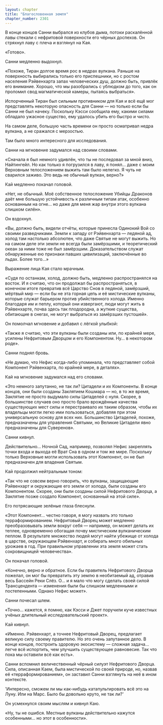 ```yaml
---
layout: chapter
title: "Благословенная земля"
chapter_number: 2301
---
```




В конце концов Санни выбрался из клубов дыма, потоки раскалённой лавы стекали с нефритовой поверхности его чёрных доспехов. Он стряхнул лаву с плеча и взглянул на Кая.

«Готово».

Санни медленно выдохнул.

«Похоже, Тиран долгое время рос в недрах вулкана. Раньше на поверхность выбирались только его приспешники, но с ростом населения Рэйвенхарта запах человеческих душ, должно быть, привлёк его внимание. Хорошо, что мы разобрались с ублюдком до того, как он проломил свод магматической камеры, пытаясь выбраться».

Испорченный Тиран был сильным противником для Кая и всё ещё мог представлять некоторую опасность для Санни — но только если бы Санни не был начеку. Поскольку Кэсси сообщила ему, какими силами обладало ужасное существо, ему удалось убить его быстро и чисто.

На самом деле, большую часть времени он просто осматривал недра вулкана, а не сражался с мерзостью.

Там было много интересного для исследования.

Санни на мгновение задумался над своими словами.

«Сначала я был немного удивлён, что ты не последовал за мной вниз, Найтингейл. Но как только я погрузился в лаву, я понял… даже с моим Верховным телосложением выжить там было нелегко. Я чуть не сварился заживо. Это ведь не обычный вулкан, верно?»

Кай медленно покачал головой.

«Нет, не обычный. Моё собственное телосложение Убийцы Драконов даёт мне большую устойчивость к различным типам атак, особенно основанным на огне… но даже для меня жар внутри этого вулкана слишком силён».

Он вздохнул.

«Вы, должно быть, видели отчёты, которые принесла Одинокий Вой со своими разведчиками. Земли к западу от Рэйвенхарта — ледяной ад, холод там настолько абсолютен, что даже Святые не могут выжить. Но на самом деле эти земли не всегда были замёрзшими, и теоретический океан за ними тоже не был замёрзшим. Доказательством служат обнаруженные ею признаки павших цивилизаций, заключённые во льдах. Более того…»

Выражение лица Кая стало мрачным.

«Судя по останкам, холод, должно быть, медленно распространялся на восток. И я считаю, что он продолжал бы распространяться, в конечном итоге превратив всё Царство Снов в ледяной, замёрзший, мёртвый мир — если бы не эта горная цепь и её мистические вулканы, которые служат барьером против убийственного холода. Именно благодаря им и пеплу, который они извергают, люди могут жить в Рэйвенхарте, почва здесь так плодородна, а жуткие существа, обитающие в снегах, не могут выбраться из замёрзших пустошей».

Он помолчал мгновение и добавил с лёгкой улыбкой:

«Также я считаю, что эти вулканы были созданы или, по крайней мере, усилены Нефритовым Дворцом и его Компонентом. Ну… в некотором роде».

Санни поднял бровь.

«Не думаю, что Нефис когда-либо упоминала, что представляет собой Компонент Рэйвенхарта, по крайней мере, в деталях».

Кай на мгновение задумался над его словами.

«Это немного запутанно, не так ли? Цитадели и их Компоненты. В конце концов, они были созданы Заклятием Кошмара — но, в то же время, Заклятие не просто выдумало силы Цитаделей с нуля. Скорее, в большинстве случаев оно просто брало врождённые качества существующих мест силы и перестраивало их таким образом, чтобы их владельцы могли легко ими пользоваться, добавляя при этом универсальную основу для всех них. Большинство Цитаделей, похоже, предназначены для управления Святыми, но Великие Цитадели явно предназначены для Суверенов».

Санни кивнул.

Действительно… Ночной Сад, например, позволял Нефис закреплять точки входа и выхода её Врат Сна в одном и том же мире. Поскольку только Верховные могли использовать этот Компонент, он не был предназначен для владения Святым.

Кай продолжил нейтральным тоном:

«Так что не совсем верно говорить, что вулканы, защищающие Рэйвенхарт и окружающие его земли от холода, были созданы его Компонентом. Скорее, они были созданы силой Нефритового Дворца, а Заклятие позже создало Компонент, основанный на этой силе».

Его потрясающие зелёные глаза блеснули.

«Этот Компонент… честно говоря, я могу назвать это только терраформированием. Нефритовый Дворец может медленно преобразовывать земли вокруг себя — например, он может делать их теплее, одновременно обогащая почву мистическим вулканическим пеплом. В результате множество людей могут найти убежище от холода в царстве, окружающем Рэйвенхарт, и собирать много обильных урожаев в год. При правильном управлении эта земля может стать сокровищницей человечества».

Он покачал головой.

«Конечно, верно и обратное. Если бы правитель Нефритового Дворца пожелал, он мог бы превратить эту землю в необитаемый ад, отравив весь Бассейн Реки Слёз. О… и я мало что могу сделать своей силой Трансцендента — изменения были бы слишком медленными и постепенными. Однако Нефис может».

Санни почесал шлем.

«Точно… кажется, я помню, как Кэсси и Джет поручили куче известных учёных длительный исследовательский проект».

Кай кивнул.

«Именно. Рэйвенхарт, а точнее Нефритовый Дворец, предлагает великую силу своему правителю. Но это очень запутанное дело. В конце концов, построить здоровую экосистему — сложная задача… легче всё испортить, чем улучшить существующее равновесие. Так что пока мы оставили всё как есть».

Санни вспомнил величественный чёрный силуэт Нефритового Дворца. Сила, описанная Каем, была мистической по своей природе, но, назвав её «терраформированием», он заставил Санни взглянуть на неё в ином контексте.

'Интересно, сможем ли мы как-нибудь катапультировать всё это на Луну. Или на Марс. Было бы довольно круто, не так ли?'

Он усмехнулся своим мыслям и кивнул Каю.

«Ну, ты не ошибся. Местные вулканы действительно кажутся особенными… но этот в особенности».

